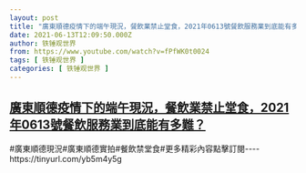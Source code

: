 ```yaml
---
layout: post
title: "廣東順德疫情下的端午現況，餐飲業禁止堂食，2021年0613號餐飲服務業到底能有多難？"
date: 2021-06-13T12:09:50.000Z
author: 铁锤观世界
from: https://www.youtube.com/watch?v=fPfWK0t0024
tags: [ 铁锤观世界 ]
categories: [ 铁锤观世界 ]
---
```

<!--1623586190000-->
[廣東順德疫情下的端午現況，餐飲業禁止堂食，2021年0613號餐飲服務業到底能有多難？](https://www.youtube.com/watch?v=fPfWK0t0024)
------

<div>
#廣東順德現況#廣東順德實拍#餐飲禁堂食#更多精彩內容點擊訂閱----https://tinyurl.com/yb5m4y5g
</div>

